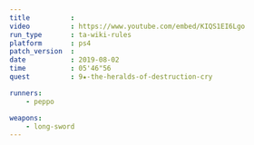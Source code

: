 ```yaml
---
title          :
video          : https://www.youtube.com/embed/KIQS1EI6Lgo
run_type       : ta-wiki-rules
platform       : ps4
patch_version  : 
date           : 2019-08-02
time           : 05'46"56
quest          : 9★-the-heralds-of-destruction-cry

runners:
    - peppo

weapons:
    - long-sword
---
```

